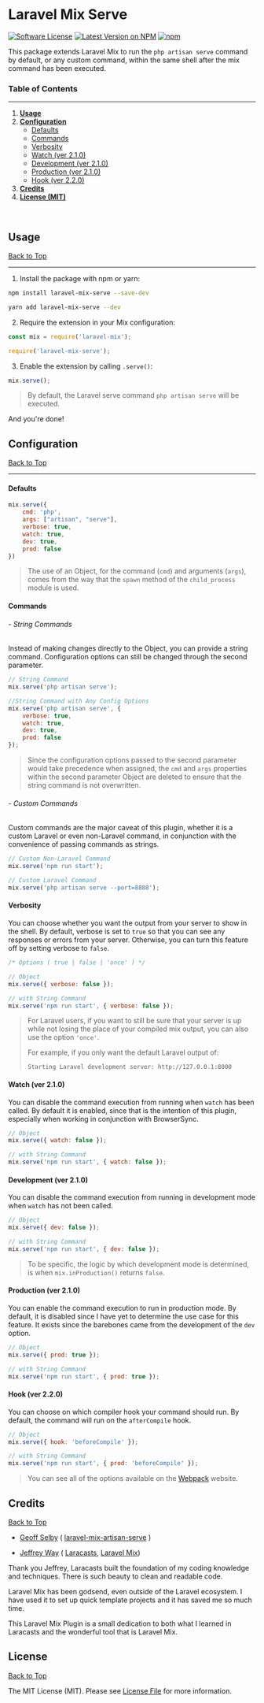 <a id="top"></a>
# Laravel Mix Serve

[![Software License](https://img.shields.io/badge/license-MIT-brightgreen.svg?style=flat-square)](LICENSE.md)
[![Latest Version on NPM](https://img.shields.io/npm/v/laravel-mix-serve.svg?style=flat-square)](https://npmjs.com/package/laravel-mix-serve)
[![npm](https://img.shields.io/npm/dt/laravel-mix-serve.svg?style=flat-square)](https://www.npmjs.com/package/laravel-mix-serve)

This package extends Laravel Mix to run the `php artisan serve` command by default, or any custom command, within the same shell after the mix command has been executed.
### <a id="table-contents">Table of Contents</a>
***
1. **<a href="#usage">Usage</a>**
2. **<a href="#configuration">Configuration</a>**
   - <a href="#configuration-defaults">Defaults</a>
   - <a href="#configuration-commands">Commands</a>
   - <a href="#configuration-verbosity">Verbosity</a>
   - <a href="#configuration-watch">Watch (ver 2.1.0)</a>
   - <a href="#configuration-development">Development (ver 2.1.0)</a>
   - <a href="#configuration-production">Production (ver 2.1.0)</a>
   - <a href="#configuration-hook">Hook (ver 2.2.0)</a>
3. **<a href="#credits">Credits</a>**
4. **<a href="#license">License (MIT)</a>**
<br>

## <a id="usage">Usage</a> 
<a href="#usage">Back to Top</a>
***

1. Install the package with npm or yarn:

```bash
npm install laravel-mix-serve --save-dev

yarn add laravel-mix-serve --dev
```

 2. Require the extension in your Mix configuration:

```js
const mix = require('laravel-mix');

require('laravel-mix-serve');
```

3. Enable the extension by calling `.serve()`:

```js
mix.serve();
```
>
> By default, the Laravel serve command `php artisan serve` will be executed.

And you're done!

## <a id="configuration">Configuration</a>
<a href="#usage">Back to Top</a>
***
#### <a id="configuration-defaults">Defaults</a>

```js
mix.serve({
    cmd: 'php',
    args: ["artisan", "serve"],
    verbose: true,
    watch: true,
    dev: true,
    prod: false
})
```
>
> The use of an Object, for the command (`cmd`) and arguments (`args`), comes from the way that the `spawn` method of the `child_process` module is used.


#### <a id="configuration-commands">Commands</a>
###### - String Commands
Instead of making changes directly to the Object, you can provide a string command. Configuration options can still be changed through the second parameter.
```js
// String Command
mix.serve('php artisan serve');

//String Command with Any Config Options
mix.serve('php artisan serve', {
    verbose: true,
    watch: true,
    dev: true,
    prod: false
});
```
> Since the configuration options passed to the second parameter would take precedence when assigned, the `cmd` and `args` properties within the second parameter Object are deleted to ensure that the string command is not overwritten.
###### - Custom Commands
Custom commands are the major caveat of this plugin, whether it is a custom Laravel or even non-Laravel command, in conjunction with the convenience of passing commands as strings.
```js
// Custom Non-Laravel Command
mix.serve('npm run start');

// Custom Laravel Command
mix.serve('php artisan serve --port=8888');
```

#### <a id="configuration-verbosity">Verbosity</a>
You can choose whether you want the output from your server to show in the shell. By default, verbose is set to `true` so that you can see any responses or errors from your server. Otherwise, you can turn this feature off by setting verbose to `false`.
```js
/* Options ( true | false | 'once' ) */

// Object
mix.serve({ verbose: false });

// with String Command
mix.serve('npm run start', { verbose: false });
```
> 
>For Laravel users, if you want to still be sure that your server is up while not losing the place of your compiled mix output, you can also use the option `'once'`.
> 
>For example, if you only want the default Laravel output of:
> 
>`Starting Laravel development server: http://127.0.0.1:8000`


#### <a id="configuration-watch">Watch (ver 2.1.0)</a>
You can disable the command execution from running when `watch` has been called. By default it is enabled, since that is the intention of this plugin, especially when working in conjunction with BrowserSync.
```js
// Object
mix.serve({ watch: false });

// with String Command
mix.serve('npm run start', { watch: false });
```

#### <a id="configuration-development">Development (ver 2.1.0)</a>
You can disable the command execution from running in development mode when `watch` has not been called.
```js
// Object
mix.serve({ dev: false });

// with String Command
mix.serve('npm run start', { dev: false });
```

> To be specific, the logic by which development mode is determined, is when `mix.inProduction()` returns `false`.

#### <a id="configuration-production">Production (ver 2.1.0)</a>
You can enable the command execution to run in production mode. By default, it is disabled since I have yet to determine the use case for this feature. It exists since the barebones came from the development of the `dev` option.
```js
// Object
mix.serve({ prod: true });

// with String Command
mix.serve('npm run start', { prod: true });
```

#### <a id="configuration-hook">Hook (ver 2.2.0)</a>
You can choose on which compiler hook your command should run. By default, the command will run on the `afterCompile` hook.
```js
// Object
mix.serve({ hook: 'beforeCompile' });

// with String Command
mix.serve('npm run start', { prod: 'beforeCompile' });
```

>You can see all of the options available on the [Webpack](https://webpack.js.org/api/compiler-hooks/) website.

## <a id="credits">Credits</a>
<a href="#usage">Back to Top</a>

- [Geoff Selby](https://geoffcodesthings.com) ( [laravel-mix-artisan-serve](https://github.com/GeoffSelby/laravel-mix-artisan-serve/blob/master/README.md) )


- [Jeffrey Way](https://twitter.com/jeffrey_way) ( [Laracasts](https://laracasts.com/), [Laravel Mix](https://github.com/JeffreyWay/laravel-mix))
 
Thank you Jeffrey, Laracasts built the foundation of my coding knowledge and techniques. There is such beauty to clean and readable code. 

Laravel Mix has been godsend, even outside of the Laravel ecosystem. I have used it to set up quick template projects and it has saved me so much time.

This Laravel Mix Plugin is a small dedication to both what I learned in Laracasts and the wonderful tool that is Laravel Mix.


## <a id="license">License</a>
<a href="#usage">Back to Top</a>

The MIT License (MIT). Please see [License File](LICENSE.md) for more information.